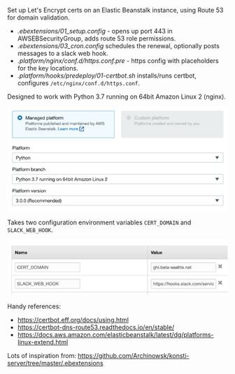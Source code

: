 
Set up Let's Encrypt certs on an Elastic Beanstalk instance, using Route 53 for domain validation.

* *.ebextensions/01_setup.config* - opens up port 443 in AWSEBSecurityGroup, adds route 53 role permissions.
* *.ebextensions/03_cron.config* schedules the renewal, optionally posts messages to a slack web hook.
* *.platform/nginx/conf.d/https.conf.pre* - https config with placeholders for the key locations.
* *.platform/hooks/predeploy/01-certbot.sh* installs/runs certbot, configures `/etc/nginx/conf.d/https.conf`.

Designed to work with Python 3.7 running on 64bit Amazon Linux 2 (nginx).

![](eb_python_37.png)

Takes two configuration environment variables `CERT_DOMAIN` and `SLACK_WEB_HOOK`.

![](eb_python_env.png)

Handy references:
 * https://certbot.eff.org/docs/using.html
 * https://certbot-dns-route53.readthedocs.io/en/stable/
 * https://docs.aws.amazon.com/elasticbeanstalk/latest/dg/platforms-linux-extend.html
 
Lots of inspiration from: https://github.com/Archinowsk/konsti-server/tree/master/.ebextensions
